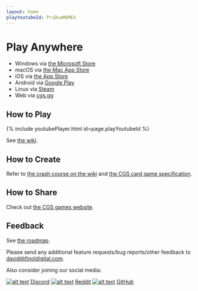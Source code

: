 ```yaml
---
layout: home
playYoutubeId: PriDuaM6MEk
---
```


# Play Anywhere
- Windows via [the Microsoft Store](https://apps.microsoft.com/detail/9n96n5s4w3j0)
- macOS via [the Mac App Store](https://apps.apple.com/us/app/card-game-simulator/id1398206553?ls=1&mt=12)
- iOS via [the App Store](https://apps.apple.com/us/app/card-game-simulator/id1392877362?ls=1)
- Android via [Google Play](https://play.google.com/store/apps/details?id=com.finoldigital.cardgamesim)
- Linux via [Steam](https://store.steampowered.com/app/1742850/Card_Game_Simulator/)
- Web via [cgs.gg](https://cgs.gg/)

## How to Play

{% include youtubePlayer.html id=page.playYoutubeId %}

See [the wiki](https://github.com/finol-digital/Card-Game-Simulator/wiki).

## How to Create

Refer to [the crash course on the wiki](https://github.com/finol-digital/Card-Game-Simulator/wiki/Crash-Course-into-Game-Development-with-CGS) and [the CGS card game specification](https://github.com/finol-digital/FinolDigital.Cgs.CardGameDef).

## How to Share

Check out [the CGS games website](https://cgs.games).

## Feedback

See [the roadmap](roadmap.html). 

Please send any additional feature requests/bug reports/other feedback to <david@finoldigital.com>.

Also consider joining our social media:

[![alt text][1.1]][1] [Discord](http://discord.cardgamesimulator.com) 
[![alt text][2.1]][2] [Reddit](http://reddit.cardgamesimulator.com) 
[![alt text][3.1]][3] [GitHub](http://github.cardgamesimulator.com) 

[1.1]: https://i.imgur.com/oea5DvA.png (discord icon with padding)
[2.1]: https://i.imgur.com/RyNV7tK.png (reddit icon with padding)
[3.1]: https://i.imgur.com/AortmS7.png (github icon with padding)

[1]: http://discord.cardgamesimulator.com
[2]: http://reddit.cardgamesimulator.com
[3]: http://github.cardgamesimulator.com
